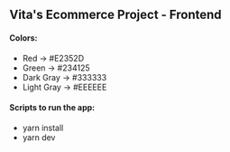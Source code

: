 ## Vita's Ecommerce Project - Frontend

#### Colors:

- Red -> #E2352D
- Green -> #234125
- Dark Gray -> #333333
- Light Gray -> #EEEEEE

#### Scripts to run the app:

- yarn install
- yarn dev
